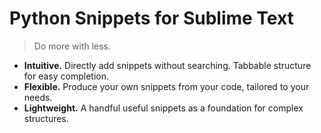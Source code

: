 # Python Snippets for Sublime Text
> Do more with less.

* **Intuitive.** Directly add snippets without searching. Tabbable structure for easy completion.
* **Flexible.** Produce your own snippets from your code, tailored to your needs.
* **Lightweight.** A handful useful snippets as a foundation for complex structures.
